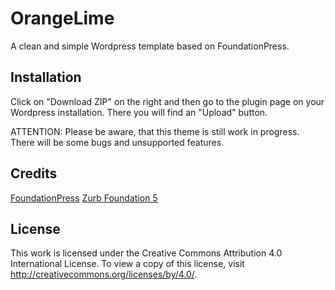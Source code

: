 # OrangeLime

A clean and simple Wordpress template based on FoundationPress.

## Installation
Click on "Download ZIP" on the right and then go to the plugin page on your Wordpress installation. There you will find an "Upload" button.

ATTENTION: Please be aware, that this theme is still work in progress. There will be some bugs and unsupported features.


## Credits
[FoundationPress](https://foundationpress.olefredrik.com/) 
[Zurb Foundation 5](http://foundation.zurb.com/) 
## License
This work is licensed under the Creative Commons Attribution 4.0 International License. To view a copy of this license, visit http://creativecommons.org/licenses/by/4.0/.
